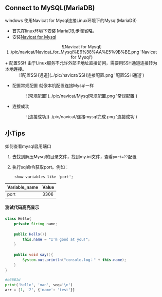 <style type="text/css">
    .markdown-body pre code{
        color:black;
    }
</style>

## Connect to MySQL(MariaDB)
windows 使用Navicat for Mysql连接Linux环境下的Mysql(MariaDB)

+ 首先在linux环境下安装 MariaDB,步骤省略。
+ 安装[Navicat for Mysql](http://www.navicat.com.cn/products/navicat-for-mysql 'Navicat for Mysql')
<center>![Navicat for Mysql](../pic/navicat/Navicat_for_Mysql%E6%88%AA%E5%9B%BE.png 'Navicat for Mysql')</center>
+ 配置SSH    
    由于Linux服务不允许外部IP地址直接访问，需要用SSH通道连接转为本地连接。
<center>![配置SSH通道](../pic/navicat/SSH连接配置.png '配置SSH通道')</center>

+ 配置常规配置
    就像本机配置连接Mysql一样
<center>![常规配置](../pic/navicat/Mysql常规配置.png '常规配置')</center>

+ 连接成功    
<center>![连接成功](../pic/navicat/连接mysql完成.png '连接成功')</center>


## 小Tips

如何查看mysql启用端口


1. 去找到解压Mysql的目录文件，找到my.ini文件，查看<code>port=??</code>配置

2. 执行sql命令获取port。例如：

        show variables like 'port';

| Variable_name | Value |
| ------------- | ----- |
| port          | 3306  |


#### 测试代码高亮显示
``` java
class Hello{
    private String name;

    public Hello(){
        this.name = "I'm good at you!";
    }

    public void say(){
        System.out.println("console.log：" + this.name);
    }
}
```

``` python
#e6601d
print('hello', 'man', seq='\n')
arr = [1, '2', {'name': 'test'}]
```

<!-- 代码高亮 -->

<!-- <link href="http://cdn.bootcss.com/highlight.js/8.0/styles/monokai_sublime.min.css" rel="stylesheet">
<script src="http://cdn.bootcss.com/highlight.js/8.0/highlight.min.js"></script> -->
<link href="../css/md_code.min.css" rel="stylesheet">
<script src="../js/highlight.min.js"></script>
<script >hljs.initHighlightingOnLoad();</script>  
<!-- 代码高亮结束 -->
